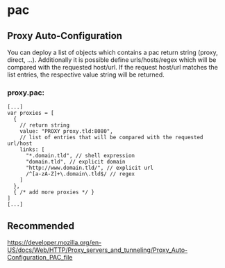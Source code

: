 # pac
## Proxy Auto-Configuration
You can deploy a list of objects which contains a pac return string (proxy, direct, ...). Additionally it is possible define urls/hosts/regex which will be compared with the requested host/url. If the request host/url matches the list entries, the respective value string will be returned.
### proxy.pac:
```
[...]
var proxies = [
  {
    // return string
    value: "PROXY proxy.tld:8080",
    // list of entries that will be compared with the requested url/host
    links: [
      "*.domain.tld", // shell expression
      "domain.tld", // explicit domain
      "http://www.domain.tld/", // explicit url
      /^[a-zA-Z]+\.domain\.tld$/ // regex
    ]
  },
  { /* add more proxies */ }
]
[...]
```
## Recommended
https://developer.mozilla.org/en-US/docs/Web/HTTP/Proxy_servers_and_tunneling/Proxy_Auto-Configuration_PAC_file
